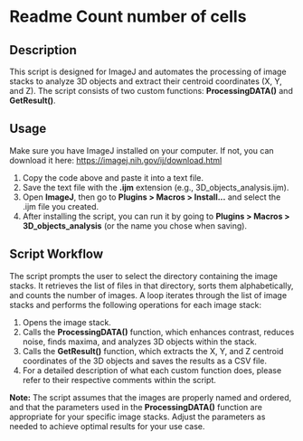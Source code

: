 # Readme Count number of cells

## Description

This script is designed for ImageJ and automates the processing of image stacks to analyze 3D objects and extract their centroid coordinates (X, Y, and Z). The script consists of two custom functions: **ProcessingDATA()** and **GetResult()**.

## Usage

Make sure you have ImageJ installed on your computer. If not, you can download it here: https://imagej.nih.gov/ij/download.html
  1. Copy the code above and paste it into a text file.
  2. Save the text file with the **.ijm** extension (e.g., 3D_objects_analysis.ijm).
  3. Open **ImageJ**, then go to **Plugins > Macros > Install...** and select the .ijm file you created.
  3. After installing the script, you can run it by going to **Plugins > Macros > 3D_objects_analysis** (or the name you chose when saving).

## Script Workflow

The script prompts the user to select the directory containing the image stacks.
It retrieves the list of files in that directory, sorts them alphabetically, and counts the number of images.
A loop iterates through the list of image stacks and performs the following operations for each image stack:
  1. Opens the image stack.
  2. Calls the **ProcessingDATA()** function, which enhances contrast, reduces noise, finds maxima, and analyzes 3D objects within the stack.
  3. Calls the **GetResult()** function, which extracts the X, Y, and Z centroid coordinates of the 3D objects and saves the results as a CSV file.
  4. For a detailed description of what each custom function does, please refer to their respective comments within the script.

**Note:** The script assumes that the images are properly named and ordered, and that the parameters used in the **ProcessingDATA()** function are appropriate for your specific image stacks. Adjust the parameters as needed to achieve optimal results for your use case.
